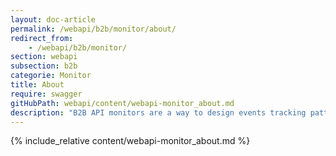 ```yaml
---
layout: doc-article
permalink: /webapi/b2b/monitor/about/
redirect_from: 
    - /webapi/b2b/monitor/
section: webapi
subsection: b2b
categorie: Monitor
title: About
require: swagger
gitHubPath: webapi/content/webapi-monitor_about.md
description: "B2B API monitors are a way to design events tracking patterns for vehicles. When the even is triggered, we will send a notification to your server."
---
```

{% include_relative content/webapi-monitor_about.md %}